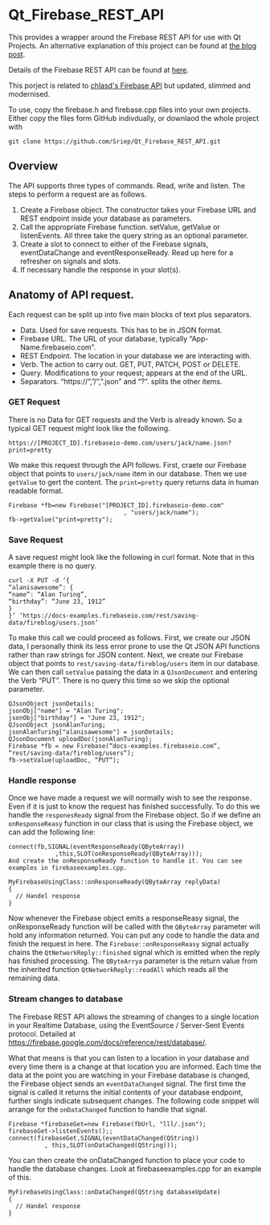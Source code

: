 # Qt_Firebase_REST_API

This provides a wrapper around the Firebase REST API for use with Qt Projects. An alternative explanation of this project can be found at [the blog post](http://piersshepperson.co.uk/programming/2017/06/26/firebase-database-rest-api-qt/).  

Details of the Firebase REST API can be found at [here](https://firebase.google.com/docs/reference/rest/database/).

This porject is related to [chlasd's Firebase API](https://github.com/clkasd/qt-firebaseapi) but updated, slimmed and modernised.

To use, copy the firebase.h and firebase.cpp files into your own projects. Either copy the files form GitHub indivdually, or downlaod the whole project with 

`git clone https://github.com/Sriep/Qt_Firebase_REST_API.git`

## Overview

The API supports three types of commands. Read, write and listen. The steps to perform a request are as follows.

1. Create a Firebase object. The constructor takes your Firebase URL and REST endpoint inside your database as parameters.
2. Call the appropriate Firebase function. setValue, getValue or listenEvents. All three take the query string as an optional parameter.
3. Create a slot to connect to either of the Firebase signals, eventDataChange and eventResponseReady. Read up here for a refresher on signals and slots.
4. If necessary handle the response in your slot(s).

## Anatomy of API request.

Each request can be split up into five main blocks of text plus separators.

- Data. Used for save requests. This has to be in JSON format.
- Firebase URL. The URL of your database, typically “App-Name.firebaseio.com”.
- REST Endpoint. The location in your database we are interacting with.
- Verb. The action to carry out. GET, PUT, PATCH, POST or DELETE.
- Query. Modifications to your request; appears at the end of the URL.
- Separators. “https://”,”/”,”.json” and “?”. splits the other items.

### GET Request

There is no Data for GET requests and the Verb is already known. So a typical GET request might look like the following.

`https://[PROJECT_ID].firebaseio-demo.com/users/jack/name.json?print=pretty`

We make this request through the API follows. First, craete our Firebase object that points to `users/jack/name` item in our database. Then we use `getValue` to gert the content. The `print=pretty` query returns data in human readable format.

```
Firebase *fb=new Firebase("[PROJECT_ID].firebaseio-demo.com"
                                , "users/jack/name");
fb->getValue("print=pretty");
```

### Save Request

A save request might look like the following in curl format. Note that in this example there is no query.
```
curl -X PUT -d ‘{
“alanisawesome”: {
“name”: “Alan Turing”,
“birthday”: “June 23, 1912”
}
}’ ‘https://docs-examples.firebaseio.com/rest/saving-data/fireblog/users.json‘
```

To make this call we could proceed as follows. First, we create our JSON data, I personally think its less error prone to use the Qt JSON API functions rather than raw strings for JSON content. Next, we create our Firebase object that points to `rest/saving-data/fireblog/users` item in our database. We can then call `setValue` passing the data in a `QJsonDocument` and entering the Verb “PUT”. There is no query this time so we skip the optional parameter.

```
QJsonObject jsonDetails;
jsonObj["name"] = "Alan Turing";
jsonObj["birthday"] = "June 23, 1912";
QJsonObject jsonAlanTuring;
jsonAlanTuring["alanisawesome"] = jsonDetails;
QJsonDocument uploadDoc(jsonAlanTuring);
Firebase *fb = new Firebase(“docs-examples.firebaseio.com“, “rest/saving-data/fireblog/users“);
fb->setValue(uploadDoc, “PUT“);
```

### Handle response

Once we have made a request we will normally wish to see the response. Even if it is just to know the request has finished successfully. To do this we handle the `responesReady` signal from the Firebase object. So if we define an `onResponseReasy` function in our class that is using the Firebase object, we can add the following line:
```
connect(fb,SIGNAL(eventResponseReady(QByteArray)) 
             ,this,SLOT(onResponseReady(QByteArray)));
And create the onResponseReady function to handle it. You can see examples in firebaseexamples.cpp.

MyFirebaseUsingClass::onResponseReady(QByteArray replyData)
{
  // Handel response
}
```
Now whenever the Firebase object emits a responseReasy signal, the onResponseReady function will be called with the `QByteArray` parameter will hold any information returned. You can put any code to handle the data and finish the request in here. The `Firebase::onResponseReasy` signal actually chains the `QtNetworkReply::finished` signal which is emitted when the reply has finished processing. The `QByteArrya` parameter is the return value from the inherited function `QtNetworkReply::readAll` which reads all the remaining data.

### Stream changes to database

The Firebase REST API allows the streaming of changes to a single location in your Realtime Database, using the EventSource / Server-Sent Events protocol. Detailed at https://firebase.google.com/docs/reference/rest/database/.

What that means is that you can listen to a location in your database and every time there is a change at that location you are informed. Each time the data at the point you are watching in your Firebase database is changed, the Firebase object sends an `eventDataChanged` signal. The first time the signal is called it returns the initial contents of your database endpoint, further singls indicate subsequent changes. The following code snippet will arrange for the `onDataChanged` function to handle that signal.
```
Firebase *firebaseGet=new Firebase(fbUrl, "lll/.json");
firebaseGet->listenEvents();;
connect(firebaseGet,SIGNAL(eventDataChanged(QString))
          , this,SLOT(onDataChanged(QString)));
```
You can then create the onDataChanged function to place your code to handle the database changes. Look at firebaseexamples.cpp for an example of this.
```
MyFirebaseUsingClass::onDataChanged(QString databaseUpdate)
{
  // Handel response
}
```





